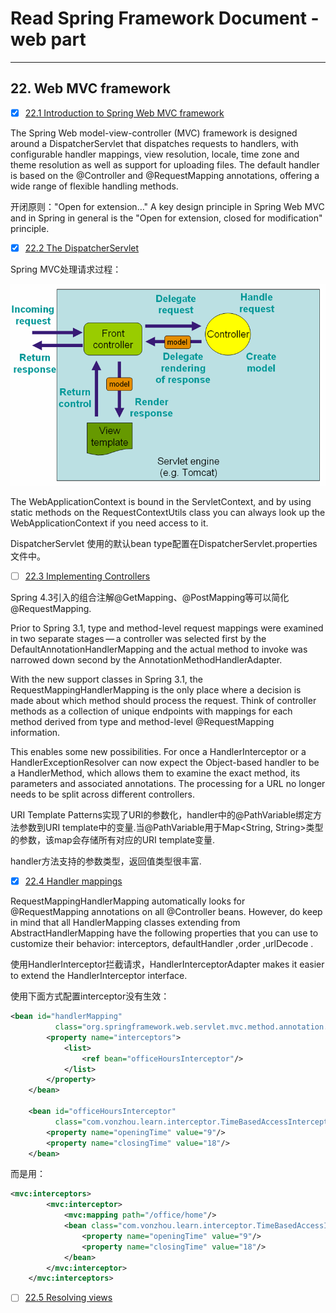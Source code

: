 # Read Spring Framework Document - web part

---


## 22. Web MVC framework

- [X] [22.1 Introduction to Spring Web MVC framework](http://docs.spring.io/spring/docs/current/spring-framework-reference/html/mvc.html#mvc-introduction)

The Spring Web model-view-controller (MVC) framework is designed around a DispatcherServlet that dispatches requests to handlers, with configurable handler mappings, view resolution, locale, time zone and theme resolution as well as support for uploading files. The default handler is based on the @Controller and @RequestMapping annotations, offering a wide range of flexible handling methods.

开闭原则："Open for extension…​" A key design principle in Spring Web MVC and in Spring in general is the "Open for extension, closed for modification" principle.

- [X] [22.2 The DispatcherServlet](http://docs.spring.io/spring/docs/current/spring-framework-reference/html/mvc.html#mvc-servlet)

Spring MVC处理请求过程：

![mvc](mvc.png)

The WebApplicationContext is bound in the ServletContext, and by using static methods on the RequestContextUtils class you can always look up the WebApplicationContext if you need access to it.

DispatcherServlet 使用的默认bean type配置在DispatcherServlet.properties文件中。


- [ ] [22.3 Implementing Controllers]()


Spring 4.3引入的组合注解@GetMapping、@PostMapping等可以简化@RequestMapping.

Prior to Spring 3.1, type and method-level request mappings were examined in two separate stages — a controller was selected first by the DefaultAnnotationHandlerMapping and the actual method to invoke was narrowed down second by the AnnotationMethodHandlerAdapter.

With the new support classes in Spring 3.1, the RequestMappingHandlerMapping is the only place where a decision is made about which method should process the request. Think of controller methods as a collection of unique endpoints with mappings for each method derived from type and method-level @RequestMapping information.

This enables some new possibilities. For once a HandlerInterceptor or a HandlerExceptionResolver can now expect the Object-based handler to be a HandlerMethod, which allows them to examine the exact method, its parameters and associated annotations. The processing for a URL no longer needs to be split across different controllers.

URI Template Patterns实现了URI的参数化，handler中的@PathVariable绑定方法参数到URI template中的变量.当@PathVariable用于Map<String, String>类型的参数，该map会存储所有对应的URI template变量.

handler方法支持的参数类型，返回值类型很丰富.


- [X] [22.4 Handler mappings](http://docs.spring.io/spring/docs/current/spring-framework-reference/html/mvc.html#mvc-handlermapping)

RequestMappingHandlerMapping automatically looks for @RequestMapping annotations on all @Controller beans. However, do keep in mind that all HandlerMapping classes extending from AbstractHandlerMapping have the following properties that you can use to customize their behavior: interceptors, defaultHandler ,order ,urlDecode .

使用HandlerInterceptor拦截请求，HandlerInterceptorAdapter makes it easier to extend the HandlerInterceptor interface.

使用下面方式配置interceptor没有生效：

```xml
<bean id="handlerMapping"
          class="org.springframework.web.servlet.mvc.method.annotation.RequestMappingHandlerMapping">
        <property name="interceptors">
            <list>
                <ref bean="officeHoursInterceptor"/>
            </list>
        </property>
    </bean>

    <bean id="officeHoursInterceptor"
          class="com.vonzhou.learn.interceptor.TimeBasedAccessInterceptor">
        <property name="openingTime" value="9"/>
        <property name="closingTime" value="18"/>
    </bean>
```

而是用：

```xml
<mvc:interceptors>
        <mvc:interceptor>
            <mvc:mapping path="/office/home"/>
            <bean class="com.vonzhou.learn.interceptor.TimeBasedAccessInterceptor">
                <property name="openingTime" value="9"/>
                <property name="closingTime" value="18"/>
            </bean>
        </mvc:interceptor>
    </mvc:interceptors>
```





- [ ] [22.5 Resolving views]()















